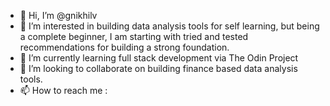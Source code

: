 - 👋 Hi, I’m @gnikhilv
- 👀 I’m interested in building data analysis tools for self learning, but being a complete beginner, I am starting with tried and tested recommendations for building a strong foundation.
- 🌱 I’m currently learning full stack development via The Odin Project
- 💞️ I’m looking to collaborate on building finance based data analysis tools.
- 📫 How to reach me : 

<!---
gnikhilv/gnikhilv is a ✨ special ✨ repository because its `README.md` (this file) appears on your GitHub profile.
You can click the Preview link to take a look at your changes.
--->
